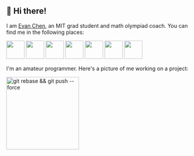 ## 👋 Hi there!

I am [Evan Chen](https://web.evanchen.cc/), an MIT grad student and math olympiad coach. You can find me in the following places:

<a href="https://web.evanchen.cc"> <img src="https://web.evanchen.cc/icons/android-chrome-192x192.png" height="48"></a>
<a href="https://web.evanchen.cc/contact.html"> <img src="https://web.evanchen.cc/icons/social-mail.png" height="48"></a>
<a href="https://usamo.wordpress.com/"> <img src="https://web.evanchen.cc/icons/social-wordpress.png" height="48"></a>
<a href="https://facebook.com/evanchenmath/"> <img src="https://web.evanchen.cc/icons/social-facebook.png" height="48"></a>
<a href="https://youtube.com/c/vEnhance"> <img src="https://web.evanchen.cc/icons/social-youtube.png" height="48"></a>
<a href="https://twitch.tv/vEnhance"> <img src="https://web.evanchen.cc/icons/social-twitch.png" height="48"></a>
<a href="https://web.evanchen.cc/discord.html"> <img src="https://web.evanchen.cc/icons/social-discord.png" height="48"></a>

I'm an amateur programmer. Here's a picture of me working on a project:

<img src="https://user-images.githubusercontent.com/3750940/128589290-f1a52dda-d09f-4f6f-a0e1-479627081681.jpeg" width="192" alt="git rebase && git push --force" />
